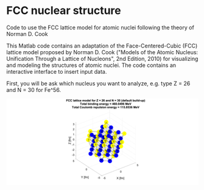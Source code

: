 # FCC nuclear structure
Code to use the FCC lattice model for atomic nuclei following the theory of Norman D. Cook

This Matlab code contains an adaptation of the Face-Centered-Cubic (FCC) lattice model proposed by Norman D. Cook ("Models of the Atomic Nucleus: Unification Through a Lattice of Nucleons", 2nd Edition, 2010) for visualizing and modeling the structures of atomic nuclei. The code contains an interactive interface to insert input data.

First, you will be ask which nucleus you want to analyze, e.g. type Z = 26 and N = 30 for Fe^56.

![Alt text](/images/Fe56_FCC.tif)
